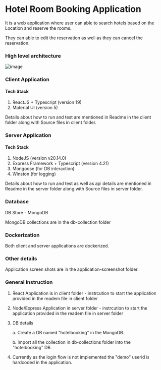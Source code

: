 # Hotel Room Booking Application

It is a web application where user can able to search hotels based on the Location and reserve the rooms.

They can able to edit the reservation as well as they can cancel the reservation.

### High level architecture
 ![image](https://github.com/user-attachments/assets/ac19315d-6033-459e-9997-ed4d92cab661)


### Client Application
#### Tech Stack
  1. ReactJS + Typescript (version 19)
  2. Material UI (version 5)

 Details about how to run and test are mentioned in Readme in the client folder along with Source files in client folder.

### Server Application
#### Tech Stack
  1. NodeJS (version v20.14.0)
  2. Express Framework + Typescript (version 4.21)
  3. Mongoose (for DB interaction)
  4. Winston (for logging)
 
 Details about how to run and test as well as api details are mentioned in Readme in the server folder along with Source files in server folder.

### Database
DB Store - MongoDB 

MongoDB collections are in the db-collection folder

### Dockerization
   Both client and server applications are dockerized.

### Other details
Application screen shots are in the application-screenshot folder.

### General Instruction
1. React Application is in client folder - instrcution to start the application provided in the readem file in client folder
2. Node/Express Application in server folder - instrcution to start the application provided in the readem file in server folder
3. DB details
   
    a. Create a DB named "hotelbooking" in the MongoDB.
   
    b. Import all the collection in db-collections folder into the "hotelbooking" DB.
   
5. Currently as the login flow is not implemented the "demo" userid is hardcoded in the application.   








 
 
 
     
